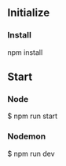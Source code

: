 ## Initialize
### Install

npm install

## Start
### Node

$ npm run start

### Nodemon

$ npm run dev
